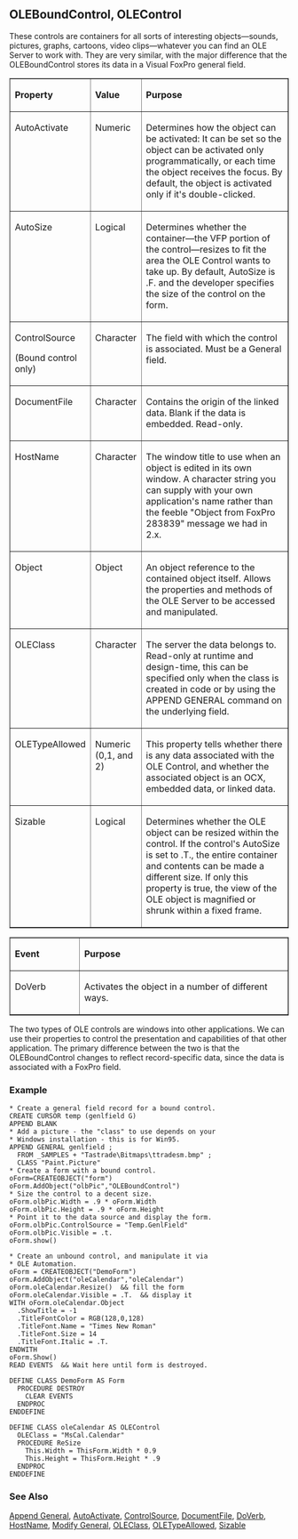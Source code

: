 ## OLEBoundControl, OLEControl

These controls are containers for all sorts of interesting objects&mdash;sounds, pictures, graphs, cartoons, video clips&mdash;whatever you can find an OLE Server to work with. They are very similar, with the major difference that the OLEBoundControl stores its data in a Visual FoxPro general field.

<table border cellspacing=0 cellpadding=0 width=100%>
<tr>
  <td width=25% valign=top>
  <p><b>Property</b></p>
  </td>
  <td width=14% valign=top>
  <p><b>Value</b></p>
  </td>
  <td width=61% valign=top>
  <p><b>Purpose</b></p>
  </td>
 </tr>
<tr>
  <td width=25% valign=top>
  <p>AutoActivate</p>
  </td>
  <td width=14% valign=top>
  <p>Numeric</p>
  </td>
  <td width=61% valign=top>
  <p>Determines how the object can be activated: It can be set so the object can be activated only programmatically, or each time the object receives the focus. By default, the object is activated only if it's double-clicked.</p>
  </td>
 </tr>
<tr>
  <td width=25% valign=top>
  <p>AutoSize</p>
  </td>
  <td width=14% valign=top>
  <p>Logical</p>
  </td>
  <td width=61% valign=top>
  <p>Determines whether the container&mdash;the VFP portion of the control&mdash;resizes to fit the area the OLE Control wants to take up. By default, AutoSize is .F. and the developer specifies the size of the control on the form.</p>
  </td>
 </tr>
<tr>
  <td width=25% valign=top>
  <p>ControlSource</p>
  <p>(Bound control only)</p>
  </td>
  <td width=14% valign=top>
  <p>Character</p>
  </td>
  <td width=61% valign=top>
  <p>The field with which the control is associated. Must be a General field.</p>
  </td>
 </tr>
<tr>
  <td width=25% valign=top>
  <p>DocumentFile</p>
  </td>
  <td width=14% valign=top>
  <p>Character</p>
  </td>
  <td width=61% valign=top>
  <p>Contains the origin of the linked data. Blank if the data is embedded. Read-only.</p>
  </td>
 </tr>
<tr>
  <td width=25% valign=top>
  <p>HostName</p>
  </td>
  <td width=14% valign=top>
  <p>Character</p>
  </td>
  <td width=61% valign=top>
  <p>The window title to use when an object is edited in its own window. A character string you can supply with your own application's name rather than the feeble &quot;Object from FoxPro 283839&quot; message we had in 2.x.</p>
  </td>
 </tr>
<tr>
  <td width=25% valign=top>
  <p>Object</p>
  </td>
  <td width=14% valign=top>
  <p>Object </p>
  </td>
  <td width=61% valign=top>
  <p>An object reference to the contained object itself. Allows the properties and methods of the OLE Server to be accessed and manipulated.</p>
  </td>
 </tr>
<tr>
  <td width=25% valign=top>
  <p>OLEClass</p>
  </td>
  <td width=14% valign=top>
  <p>Character</p>
  </td>
  <td width=61% valign=top>
  <p>The server the data belongs to. Read-only at runtime and design-time, this can be specified only when the class is created in code or by using the APPEND GENERAL command on the underlying field.</p>
  </td>
 </tr>
<tr>
  <td width=25% valign=top>
  <p>OLETypeAllowed</p>
  </td>
  <td width=14% valign=top>
  <p>Numeric (0,1, and 2)</p>
  </td>
  <td width=61% valign=top>
  <p>This property tells whether there is any data associated with the OLE Control, and whether the associated object is an OCX, embedded data, or linked data.</p>
  </td>
 </tr>
<tr>
  <td width=25% valign=top>
  <p>Sizable</p>
  </td>
  <td width=14% valign=top>
  <p>Logical</p>
  </td>
  <td width=61% valign=top>
  <p>Determines whether the OLE object can be resized within the control. If the control's AutoSize is set to .T., the entire container and contents can be made a different size. If only this property is true, the view of the OLE object is magnified or shrunk within a fixed frame.</p>
  </td>
 </tr>
</table>

<table border cellspacing=0 cellpadding=0 width=100%>
<tr>
  <td width=25% valign=top>
  <p><b>Event</b></p>
  </td>
  <td width=75% valign=top>
  <p><b>Purpose</b></p>
  </td>
 </tr>
<tr>
  <td width=25% valign=top>
  <p>DoVerb</p>
  </td>
  <td width=75% valign=top>
  <p>Activates the object in a number of different ways.</p>
  </td>
 </tr>
</table>

The two types of OLE controls are windows into other applications. We can use their properties to control the presentation and capabilities of that other application. The primary difference between the two is that the OLEBoundControl changes to reflect record-specific data, since the data is associated with a FoxPro field.

### Example

```foxpro
* Create a general field record for a bound control.
CREATE CURSOR temp (genlfield G)
APPEND BLANK
* Add a picture - the "class" to use depends on your
* Windows installation - this is for Win95.
APPEND GENERAL genlfield ;
  FROM _SAMPLES + "Tastrade\Bitmaps\ttradesm.bmp" ;
  CLASS "Paint.Picture"
* Create a form with a bound control.
oForm=CREATEOBJECT("form")
oForm.AddObject("olbPic","OLEBoundControl")
* Size the control to a decent size.
oForm.olbPic.Width = .9 * oForm.Width
oForm.olbPic.Height = .9 * oForm.Height
* Point it to the data source and display the form.
oForm.olbPic.ControlSource = "Temp.GenlField"
oForm.olbPic.Visible = .t.
oForm.show()

* Create an unbound control, and manipulate it via
* OLE Automation.
oForm = CREATEOBJECT("DemoForm")
oForm.AddObject("oleCalendar","oleCalendar")
oForm.oleCalendar.Resize()  && fill the form
oForm.oleCalendar.Visible = .T.  && display it
WITH oForm.oleCalendar.Object
  .ShowTitle = -1
  .TitleFontColor = RGB(128,0,128)
  .TitleFont.Name = "Times New Roman"
  .TitleFont.Size = 14
  .TitleFont.Italic = .T.
ENDWITH
oForm.Show()
READ EVENTS  && Wait here until form is destroyed.

DEFINE CLASS DemoForm AS Form
  PROCEDURE DESTROY
    CLEAR EVENTS
  ENDPROC
ENDDEFINE

DEFINE CLASS oleCalendar AS OLEControl
  OLEClass = "MsCal.Calendar"
  PROCEDURE ReSize
    This.Width = ThisForm.Width * 0.9
    This.Height = ThisForm.Height * .9
  ENDPROC
ENDDEFINE
```
### See Also

[Append General](s4g272.md), [AutoActivate](s4g470.md), [ControlSource](s4g588.md), [DocumentFile](s4g469.md), [DoVerb](s4g470.md), [HostName](s4g469.md), [Modify General](s4g272.md), [OLEClass](s4g520.md), [OLETypeAllowed](s4g521.md), [Sizable](s4g627.md)